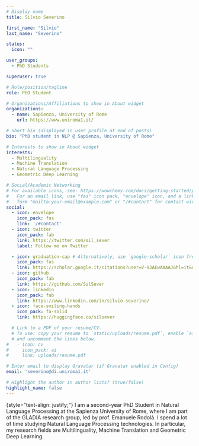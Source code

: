 ```yaml
---
# Display name
title: Silvio Severino

first_name: "Silvio"
last_name: "Severino"

status:
  icon: ""

user_groups:
  - PhD Students

superuser: true

# Role/position/tagline
role: PhD Student

# Organizations/Affiliations to show in About widget
organizations:
  - name: Sapienza, University of Rome
    url: https://www.uniroma1.it/

# Short bio (displayed in user profile at end of posts)
bio: "PhD student in NLP @ Sapienza, University of Rome"

# Interests to show in About widget
interests:
  - Multilinguality
  - Machine Translation
  - Natural Language Processing
  - Geometric Deep Learning

# Social/Academic Networking
# For available icons, see: https://wowchemy.com/docs/getting-started/page-builder/#icons
#   For an email link, use "fas" icon pack, "envelope" icon, and a link in the
#   form "mailto:your-email@example.com" or "/#contact" for contact widget.
social:
  - icon: envelope
    icon_pack: fas
    link: '/#contact'
  - icon: twitter
    icon_pack: fab
    link: https://twitter.com/sil_sever
    label: Follow me on Twitter

  - icon: graduation-cap # Alternatively, use `google-scholar` icon from `ai` icon pack
    icon_pack: fas
    link: https://scholar.google.it/citations?user=V-9JAEwAAAAJ&hl=it&oi=ao
  - icon: github
    icon_pack: fab
    link: https://github.com/SilSever
  - icon: linkedin
    icon_pack: fab
    link: https://www.linkedin.com/in/silvio-severino/
  - icon: face-smiling-hands
    icon_pack: fa-solid
    link: https://huggingface.co/silsever

  # Link to a PDF of your resume/CV.
  # To use: copy your resume to `static/uploads/resume.pdf`, enable `ai` icons in `params.yaml`,
  # and uncomment the lines below.
#   - icon: cv
#     icon_pack: ai
#     link: uploads/resume.pdf

# Enter email to display Gravatar (if Gravatar enabled in Config)
email: 'severino@di.uniroma1.it'

# Highlight the author in author lists? (true/false)
highlight_name: false
---
```



{style="text-align: justify;"}
I am a second-year PhD Student in Natural Language Processing at the Sapienza University of Rome, where I am part of the GLADIA research group, led by prof. Emanuele Rodolà. I spend a lot of time studying Natural Language Processing technologies. In particular, my research fields are Multilinguality, Machine Translation and Geometric Deep Learning.
